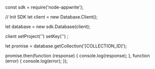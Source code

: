 const sdk = require('node-appwrite');

// Init SDK
let client = new Database.Client();

let database = new sdk.Database(client);

client
    setProject('')
    setKey('')
;

let promise = database.getCollection('[COLLECTION_ID]');

promise.then(function (response) {
    console.log(response);
}, function (error) {
    console.log(error);
});